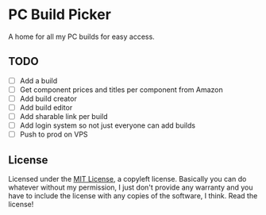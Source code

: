 # PC Build Picker

A home for all my PC builds for easy access.

## TODO

- [ ] Add a build
- [ ] Get component prices and titles per component from Amazon
- [ ] Add build creator
- [ ] Add build editor
- [ ] Add sharable link per build
- [ ] Add login system so not just everyone can add builds
- [ ] Push to prod on VPS

## License

Licensed under the [MIT License](LICENSE.md), a copyleft license. Basically you can do whatever without my permission, I just don't provide any warranty and you have to include the license with any copies of the software, I think. Read the license!

